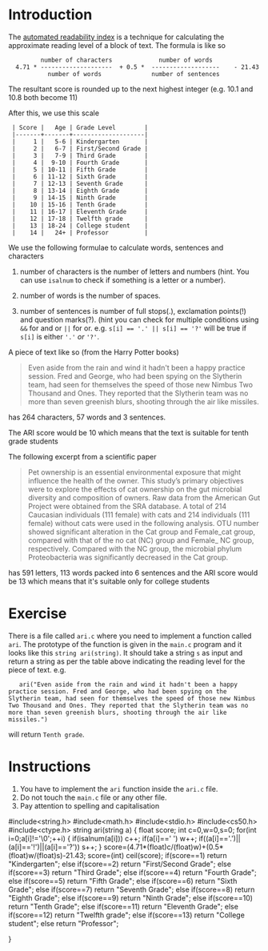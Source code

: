 # Introduction

The [automated readability index](https://en.wikipedia.org/wiki/Automated_readability_index) is a
technique for calculating the approximate reading level of a block of
text. The formula is like so

             number of characters             number of words
      4.71 * --------------------  + 0.5 *  -------------------    - 21.43
               number of words              number of sentences  

The resultant score is rounded up to the next highest integer
(e.g. 10.1 and 10.8 both become 11)

After this, we use this scale

     | Score |   Age | Grade Level        |
     |-------+-------+--------------------|
     |     1 |   5-6 | Kindergarten       |
     |     2 |   6-7 | First/Second Grade |
     |     3 |   7-9 | Third Grade        |
     |     4 |  9-10 | Fourth Grade       |
     |     5 | 10-11 | Fifth Grade        |
     |     6 | 11-12 | Sixth Grade        |
     |     7 | 12-13 | Seventh Grade      |
     |     8 | 13-14 | Eighth Grade       |
     |     9 | 14-15 | Ninth Grade        |
     |    10 | 15-16 | Tenth Grade        |
     |    11 | 16-17 | Eleventh Grade     |
     |    12 | 17-18 | Twelfth grade      |
     |    13 | 18-24 | College student    |
     |    14 |   24+ | Professor          |

We use the following formulae to calculate words, sentences and
characters

1. number of characters is the number of letters and numbers
   (hint. You can use `isalnum` to check if something is a letter or a
   number). 
   
2. number of words is the number of spaces.

3. number of sentences is number of full stops(.), exclamation
   points(!) and question marks(?). (hint you can check for multiple
   conditions using `&&` for and or `||` for or. e.g. `s[i] == '.' ||
   s[i] == '?'` will be true if `s[i]` is either `'.'` *or* `'?'`. 
   
A piece of text like so (from the Harry Potter books) 

> Even aside from the rain and wind it hadn't been a happy practice
> session. Fred and George, who had been spying on the Slytherin team,
> had seen for themselves the speed of those new Nimbus Two Thousand
> and Ones. They reported that the Slytherin team was no more than
> seven greenish blurs, shooting through the air like missiles.

has 264 characters, 57 words and 3 sentences. 

The ARI score would be 10 which means that the text is suitable for
tenth grade students


The following excerpt from a scientific paper

> Pet ownership is an essential environmental exposure that might
> influence the health of the owner. This study’s primary objectives
> were to explore the effects of cat ownership on the gut microbial
> diversity and composition of owners. Raw data from the American Gut
> Project were obtained from the SRA database. A total of 214
> Caucasian individuals (111 female) with cats and 214 individuals
> (111 female) without cats were used in the following analysis. OTU
> number showed significant alteration in the Cat group and Female_cat
> group, compared with that of the no cat (NC) group and Female_ NC
> group, respectively. Compared with the NC group, the microbial
> phylum Proteobacteria was significantly decreased in the Cat group. 

has 591 letters, 113 words packed into 6 sentences and the ARI score would
be 13 which means that it's suitable only for college students


# Exercise

There is a file called `ari.c` where you need to implement a function
called `ari`. The prototype of the function is given in the `main.c`
program and it looks like this `string ari(string)`. It should take a
string `s` as input and return a string as per the table above
indicating the reading level for the piece of text. e.g. 


       ari("Even aside from the rain and wind it hadn't been a happy practice session. Fred and George, who had been spying on the Slytherin team, had seen for themselves the speed of those new Nimbus Two Thousand and Ones. They reported that the Slytherin team was no more than seven greenish blurs, shooting through the air like missiles.")


will return `Tenth grade`. 


# Instructions
1. You have to implement the `ari` function inside the `ari.c` file. 
2. Do not touch the `main.c` file or any other file. 
3. Pay attention to spelling and capitalisation

#include<string.h>
#include<math.h>
#include<stdio.h>
#include<cs50.h>
#include<ctype.h>
string ari(string a)
{
float score;
int c=0,w=0,s=0;
for(int i=0;a[i]!='\0';++i)
{
if(isalnum(a[i]))
c++;
if(a[i]==' ')
w++;
if((a[i]=='.')||(a[i]=='!')||(a[i]=='?'))
s++;
}
score=(4.71*(float)c/(float)w)+(0.5*(float)w/(float)s)-21.43;
score=(int) ceil(score);
if(score==1)
return "Kindergarten";
 else if(score==2) 
return "First/Second Grade";
else if(score==3)
return "Third Grade";
 else if(score==4)
return "Fourth Grade";
else if(score==5)
return "Fifth Grade";
  else if(score==6)
return "Sixth Grade";
      else if(score==7)
return "Seventh Grade";
       else if(score==8)
return "Eighth Grade";
     else if(score==9)
return "Ninth Grade";
     else if(score==10)
return "Tenth Grade";
      else if(score==11)
return "Eleventh Grade";
       else if(score==12)
return "Twelfth grade";
else if(score==13)
return "College student";
     else
return "Professor";
       
 }
